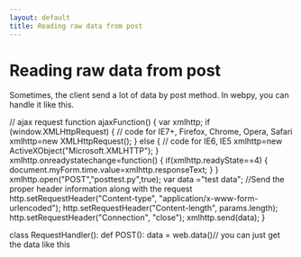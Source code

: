```yaml
---
layout: default
title: Reading raw data from post
---
```


# Reading raw data from post

Sometimes, the client send a lot of data by post method. In webpy, you can handle it like this.
<html>
<body>
     // ajax request
     function ajaxFunction()
{
var xmlhttp;
if (window.XMLHttpRequest)
  {
  // code for IE7+, Firefox, Chrome, Opera, Safari
  xmlhttp=new XMLHttpRequest();
  }
else
  {
  // code for IE6, IE5
  xmlhttp=new ActiveXObject("Microsoft.XMLHTTP");
  }
xmlhttp.onreadystatechange=function()
{
if(xmlhttp.readyState==4)
  {
  document.myForm.time.value=xmlhttp.responseText;
  }
}
xmlhttp.open("POST","posttest.py",true);
var data ="test data";
//Send the proper header information along with the request
http.setRequestHeader("Content-type", "application/x-www-form-urlencoded");
http.setRequestHeader("Content-length", params.length);
http.setRequestHeader("Connection", "close");
xmlhttp.send(data);
}
</body>
</html>

class RequestHandler():
     def POST():
         data = web.data()// you can just get the data like this